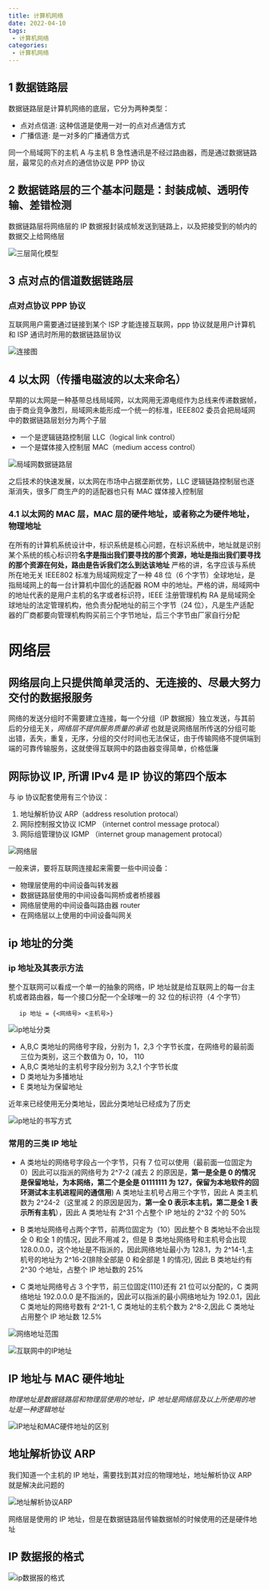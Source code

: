 ```yaml
---
title: 计算机网络
date: 2022-04-10
tags:
 - 计算机网络
categories: 
 - 计算机网络
---
```

## 1  数据链路层

数据链路层是计算机网络的底层，它分为两种类型：

- 点对点信道: 这种信道是使用一对一的点对点通信方式
- 广播信道: 是一对多的广播通信方式

同一个局域网下的主机 A 与主机 B 急性通讯是不经过路由器，而是通过数据链路层，最常见的点对点的通信协议是 PPP 协议

## 2 数据链路层的三个基本问题是：封装成帧、透明传输、差错检测

数据链路层将网络层的 IP 数据报封装成帧发送到链路上，以及把接受到的帧内的数据交上给网络层

![三层简化模型](https://s1.ax1x.com/2022/04/12/LepyRI.png)

## 3 点对点的信道数据链路层

### 点对点协议 PPP 协议

互联网用户需要通过链接到某个 ISP 才能连接互联网，ppp 协议就是用户计算机和 ISP 通讯时所用的数据链路层协议

![连接图](https://s1.ax1x.com/2022/04/12/LeS6DU.png)

## 4 以太网（传播电磁波的以太来命名）

早期的以太网是一种基带总线局域网，以太网用无源电缆作为总线来传递数据帧，由于商业竞争激烈，局域网未能形成一个统一的标准，IEEE802 委员会把局域网中的数据链路层划分为两个子层

- 一个是逻辑链路控制层 LLC（logical link control）
- 一个是媒体接入控制层 MAC（medium access control）

![局域网数据链路层](https://s1.ax1x.com/2022/04/12/LeSRUJ.png)

之后技术的快速发展，以太网在市场中占据垄断优势，LLC 逻辑链路控制层也逐渐消失，很多厂商生产的的适配器也只有 MAC 媒体接入控制层

### 4.1 以太网的 MAC 层，MAC 层的硬件地址，或者称之为硬件地址，物理地址

在所有的计算机系统设计中，标识系统是核心问题，在标识系统中，地址就是识别某个系统的核心标识符**名字是指出我们要寻找的那个资源，地址是指出我们要寻找的那个资源在何处，路由是告诉我们怎么到达该地址** 严格的讲，名字应该与系统所在地无关 IEEE802 标准为局域网规定了一种 48 位（6 个字节）全球地址，是指局域网上的每一台计算机中固化的适配器 ROM 中的地址。严格的讲，局域网中的地址代表的是用户主机的名字或者标识符，IEEE 注册管理机构 RA 是局域网全球地址的法定管理机构，他负责分配地址的前三个字节（24 位），凡是生产适配器的厂商都要向管理机构购买前三个字节地址，后三个字节由厂家自行分配

# 网络层

## 网络层向上只提供简单灵活的、无连接的、尽最大努力交付的数据报服务

网络的发送分组时不需要建立连接，每一个分组（IP 数据报）独立发送，与其前后的分组无关，_网络层不提供服务质量的承诺_ 也就是说网络层所传送的分组可能出错，丢失，重复，无序，分组的交付时间也无法保证，由于传输网络不提供端到端的可靠传输服务，这就使得互联网中的路由器变得简单，价格低廉

## 网际协议 IP, 所谓 IPv4 是 IP 协议的第四个版本

与 ip 协议配套使用有三个协议：

1. 地址解析协议 ARP（address resolution protocal）
2. 网际控制报文协议 ICMP （internet control message protocal）
3. 网际组管理协议 IGMP （internet group management protocal）

![网络层](https://s1.ax1x.com/2022/04/12/LeSDg0.png)

一般来讲，要将互联网连接起来需要一些中间设备：

- 物理层使用的中间设备叫转发器
- 数据链路层使用的中间设备叫网桥或者桥接器
- 网络层使用的中间设备叫路由器 router
- 在网络层以上使用的中间设备叫网关

## ip 地址的分类

### ip 地址及其表示方法

整个互联网可以看成一个单一的抽象的网络，IP 地址就是给互联网上的每一台主机或者路由器，每一个接口分配一个全球唯一的 32 位的标识符（4 个字节）

       ip 地址 = {<网络号> <主机号>}
       
![ip地址分类](https://s1.ax1x.com/2022/04/12/LeSrvV.png)

- A,B,C 类地址的网络号字段，分别为 1，2,3 个字节长度，在网络号的最前面三位为类别，这三个数值为 0，10， 110
- A,B,C 类地址的主机号字段分别为 3,2,1 个字节长度
- D 类地址为多播地址
- E 类地址为保留地址

近年来已经使用无分类地址，因此分类地址已经成为了历史

![ip地址的书写方式](https://s1.ax1x.com/2022/04/12/LekYzd.png)

### 常用的三类 IP 地址

- A 类地址的网络号字段占一个字节，只有 7 位可以使用（最前面一位固定为 0）因此可以指派的网络号为 2^7-2 (减去 2 的原因是，**第一是全是 0 的情况是保留地址，为本网络，第二个是全是 01111111 为 127，保留为本地软件的回环测试本主机进程间的通信用**) A 类地址主机号占用三个字节，因此 A 类主机数为 2^24-2（这里减 2 的原因是因为，**第一全 0 表示本主机，第二是全 1 表示所有主机**），因此 A 类地址有 2^31 个占整个 IP 地址的 2^32 个的 50%

- B 类地址网络号占两个字节，前两位固定为（10）因此整个 B 类地址不会出现全 0 和全 1 的情况，因此不用减 2，但是 B 类地址网络号和主机号会出现 128.0.0.0，这个地址是不指派的，因此网络地址最小为 128.1，为 2^14-1,主机号的地址为 2^16-2(排除全部是 0 和全部是 1 的情况), 因此 B 类地址约有 2^30 个地址，占整个 IP 地址数的 25%

- C 类地址网络号占 3 个字节，前三位固定(110)还有 21 位可以分配的，C 类网络地址 192.0.0.0 是不指派的，因此可以指派的最小网络地址为 192.0.1，因此 C 类地址的网络号数有 2^21-1, C 类地址的主机个数为 2^8-2,因此 C 类地址占用整个 IP 地址数 12.5%

![网络地址范围](https://s1.ax1x.com/2022/04/12/LeSW59.png)


![互联网中的IP地址](https://s1.ax1x.com/2022/04/12/LeS2E4.png)

## IP 地址与 MAC 硬件地址

_物理地址是数据链路层和物理层使用的地址，IP 地址是网络层及以上所使用的地址是一种逻辑地址_

![IP地址和MAC硬件地址的区别](https://s1.ax1x.com/2022/04/12/LeSB3q.png)

## 地址解析协议 ARP

我们知道一个主机的 IP 地址，需要找到其对应的物理地址，地址解析协议 ARP 就是解决此问题的

![地址解析协议ARP](https://s1.ax1x.com/2022/04/12/LeSrvV.png)

网络层是使用的 IP 地址，但是在数据链路层传输数据帧的时候使用的还是硬件地址

## IP 数据报的格式


![ip数据报的格式](https://s1.ax1x.com/2022/04/12/LeSyuT.png)


